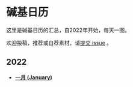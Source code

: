 # 碱基日历

这里是碱基日历的汇总，自2022年开始，每天一图。

欢迎投稿，推荐或自荐素材，请[提交 issue](https://github.com/ShujiaHuang/biocalendar/issues) 。


## 2022

- [**一月 (January)**](docs/2022/2022-01.md)
